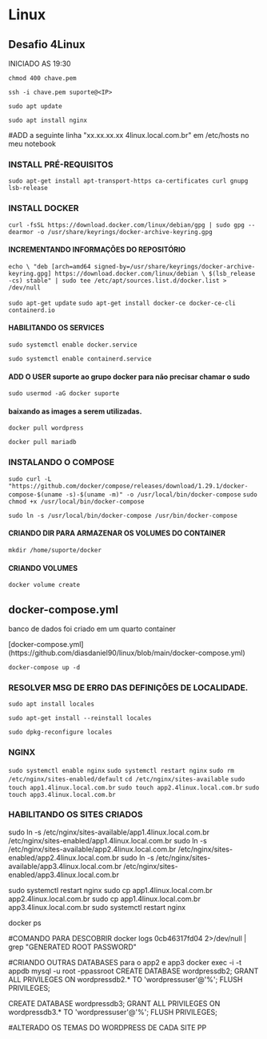 # Linux
## Desafio 4Linux
INICIADO AS 19:30

`chmod 400 chave.pem`

`ssh -i chave.pem suporte@<IP>`

`sudo apt update`

`sudo apt install nginx`

#ADD a seguinte linha "xx.xx.xx.xx	4linux.local.com.br" em /etc/hosts no meu notebook

### INSTALL PRÉ-REQUISITOS
 `sudo apt-get install apt-transport-https ca-certificates curl gnupg lsb-release`

### INSTALL DOCKER
 `curl -fsSL https://download.docker.com/linux/debian/gpg | sudo gpg --dearmor -o /usr/share/keyrings/docker-archive-keyring.gpg`
#### INCREMENTANDO INFORMAÇÕES DO REPOSITÓRIO
 `echo \
  "deb [arch=amd64 signed-by=/usr/share/keyrings/docker-archive-keyring.gpg] https://download.docker.com/linux/debian \
  $(lsb_release -cs) stable" | sudo tee /etc/apt/sources.list.d/docker.list > /dev/null`

`sudo apt-get update`
`sudo apt-get install docker-ce docker-ce-cli containerd.io`
#### HABILITANDO OS SERVICES
`sudo systemctl enable docker.service`

`sudo systemctl enable containerd.service`

#### ADD O USER suporte ao grupo docker para não precisar chamar o sudo
`sudo usermod -aG docker suporte`

#### baixando as images a serem utilizadas.

`docker pull wordpress`

`docker pull mariadb`

### INSTALANDO O COMPOSE
`sudo curl -L "https://github.com/docker/compose/releases/download/1.29.1/docker-compose-$(uname -s)-$(uname -m)" -o /usr/local/bin/docker-compose`
`sudo chmod +x /usr/local/bin/docker-compose`

`sudo ln -s /usr/local/bin/docker-compose /usr/bin/docker-compose`

#### CRIANDO DIR PARA ARMAZENAR OS VOLUMES DO CONTAINER 
`mkdir /home/suporte/docker`
#### CRIANDO VOLUMES
`docker volume create` 


## docker-compose.yml 
<p>banco de dados foi criado em um quarto container</p>
 [docker-compose.yml] (https://github.com/diasdaniel90/linux/blob/main/docker-compose.yml)

`docker-compose up -d`

### RESOLVER MSG DE ERRO DAS DEFINIÇÕES DE LOCALIDADE. 
`sudo apt install locales`

`sudo apt-get install --reinstall locales`

`sudo dpkg-reconfigure locales`

### NGINX
`sudo systemctl enable nginx`
`sudo systemctl restart nginx`
`sudo rm /etc/nginx/sites-enabled/default`
`cd /etc/nginx/sites-available`
`sudo touch app1.4linux.local.com.br`
`sudo touch app2.4linux.local.com.br`
`sudo touch app3.4linux.local.com.br`

### HABILITANDO OS SITES CRIADOS

sudo ln -s /etc/nginx/sites-available/app1.4linux.local.com.br /etc/nginx/sites-enabled/app1.4linux.local.com.br
sudo ln -s /etc/nginx/sites-available/app2.4linux.local.com.br /etc/nginx/sites-enabled/app2.4linux.local.com.br
sudo ln -s /etc/nginx/sites-available/app3.4linux.local.com.br /etc/nginx/sites-enabled/app3.4linux.local.com.br

sudo systemctl restart nginx
sudo cp app1.4linux.local.com.br app2.4linux.local.com.br 
sudo cp app1.4linux.local.com.br app3.4linux.local.com.br 
sudo systemctl restart nginx

docker ps

#COMANDO PARA DESCOBRIR 
docker logs 0cb46317fd04 2>/dev/null | grep "GENERATED ROOT PASSWORD"


#CRIANDO OUTRAS DATABASES para o app2 e app3
docker exec -i -t appdb mysql -u root -ppassroot
CREATE DATABASE wordpressdb2;
GRANT ALL PRIVILEGES ON wordpressdb2.* TO 'wordpressuser'@'%';
FLUSH PRIVILEGES;

CREATE DATABASE wordpressdb3;
GRANT ALL PRIVILEGES ON wordpressdb3.* TO 'wordpressuser'@'%';
FLUSH PRIVILEGES;

#ALTERADO OS TEMAS DO WORDPRESS DE CADA SITE PP




